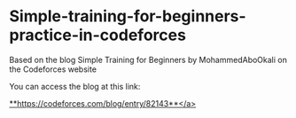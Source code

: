 # Simple-training-for-beginners-practice-in-codeforces
Based on the blog Simple Training for Beginners by MohammedAboOkali on the Codeforces website

You can access the blog at this link:

<a href="https://codeforces.com/blog/entry/82143">**https://codeforces.com/blog/entry/82143**</a>
